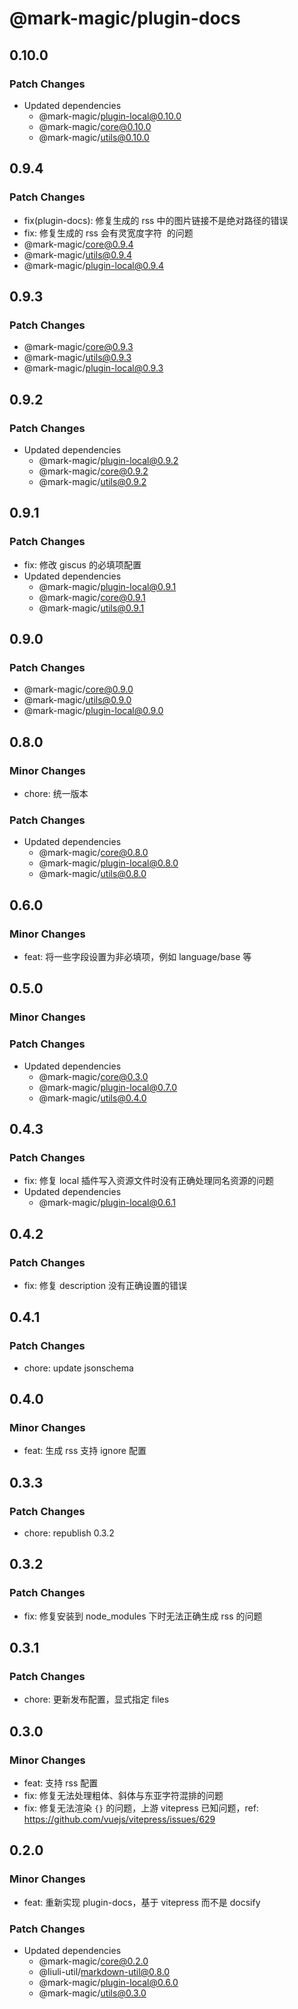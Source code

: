 # @mark-magic/plugin-docs

## 0.10.0

### Patch Changes

- Updated dependencies
  - @mark-magic/plugin-local@0.10.0
  - @mark-magic/core@0.10.0
  - @mark-magic/utils@0.10.0

## 0.9.4

### Patch Changes

- fix(plugin-docs): 修复生成的 rss 中的图片链接不是绝对路径的错误
- fix: 修复生成的 rss 会有灵宽度字符 &ZeroWidthSpace; 的问题
- @mark-magic/core@0.9.4
- @mark-magic/utils@0.9.4
- @mark-magic/plugin-local@0.9.4

## 0.9.3

### Patch Changes

- @mark-magic/core@0.9.3
- @mark-magic/utils@0.9.3
- @mark-magic/plugin-local@0.9.3

## 0.9.2

### Patch Changes

- Updated dependencies
  - @mark-magic/plugin-local@0.9.2
  - @mark-magic/core@0.9.2
  - @mark-magic/utils@0.9.2

## 0.9.1

### Patch Changes

- fix: 修改 giscus 的必填项配置
- Updated dependencies
  - @mark-magic/plugin-local@0.9.1
  - @mark-magic/core@0.9.1
  - @mark-magic/utils@0.9.1

## 0.9.0

### Patch Changes

- @mark-magic/core@0.9.0
- @mark-magic/utils@0.9.0
- @mark-magic/plugin-local@0.9.0

## 0.8.0

### Minor Changes

- chore: 统一版本

### Patch Changes

- Updated dependencies
  - @mark-magic/core@0.8.0
  - @mark-magic/plugin-local@0.8.0
  - @mark-magic/utils@0.8.0

## 0.6.0

### Minor Changes

- feat: 将一些字段设置为非必填项，例如 language/base 等

## 0.5.0

### Minor Changes

### Patch Changes

- Updated dependencies
  - @mark-magic/core@0.3.0
  - @mark-magic/plugin-local@0.7.0
  - @mark-magic/utils@0.4.0

## 0.4.3

### Patch Changes

- fix: 修复 local 插件写入资源文件时没有正确处理同名资源的问题
- Updated dependencies
  - @mark-magic/plugin-local@0.6.1

## 0.4.2

### Patch Changes

- fix: 修复 description 没有正确设置的错误

## 0.4.1

### Patch Changes

- chore: update jsonschema

## 0.4.0

### Minor Changes

- feat: 生成 rss 支持 ignore 配置

## 0.3.3

### Patch Changes

- chore: republish 0.3.2

## 0.3.2

### Patch Changes

- fix: 修复安装到 node_modules 下时无法正确生成 rss 的问题

## 0.3.1

### Patch Changes

- chore: 更新发布配置，显式指定 files

## 0.3.0

### Minor Changes

- feat: 支持 rss 配置
- fix: 修复无法处理粗体、斜体与东亚字符混排的问题
- fix: 修复无法渲染 `{}` 的问题，上游 vitepress 已知问题，ref: <https://github.com/vuejs/vitepress/issues/629>

## 0.2.0

### Minor Changes

- feat: 重新实现 plugin-docs，基于 vitepress 而不是 docsify

### Patch Changes

- Updated dependencies
  - @mark-magic/core@0.2.0
  - @liuli-util/markdown-util@0.8.0
  - @mark-magic/plugin-local@0.6.0
  - @mark-magic/utils@0.3.0
